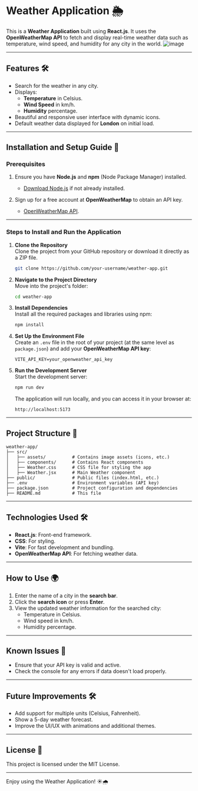 # Weather Application 🌦️

This is a **Weather Application** built using **React.js**. It uses the **OpenWeatherMap API** to fetch and display real-time weather data such as temperature, wind speed, and humidity for any city in the world.
![image](https://github.com/user-attachments/assets/374d5841-deea-46d5-a407-13734f455aad)


---

## Features 🛠️
- Search for the weather in any city.
- Displays:
  - **Temperature** in Celsius.
  - **Wind Speed** in km/h.
  - **Humidity** percentage.
- Beautiful and responsive user interface with dynamic icons.
- Default weather data displayed for **London** on initial load.

---

## Installation and Setup Guide 🚀

### **Prerequisites**
1. Ensure you have **Node.js** and **npm** (Node Package Manager) installed.
   - [Download Node.js](https://nodejs.org/) if not already installed.

2. Sign up for a free account at **OpenWeatherMap** to obtain an API key.
   - [OpenWeatherMap API](https://openweathermap.org/).

---

### **Steps to Install and Run the Application**

1. **Clone the Repository**  
   Clone the project from your GitHub repository or download it directly as a ZIP file.
   ```bash
   git clone https://github.com/your-username/weather-app.git
   ```

2. **Navigate to the Project Directory**  
   Move into the project's folder:
   ```bash
   cd weather-app
   ```

3. **Install Dependencies**  
   Install all the required packages and libraries using npm:
   ```bash
   npm install
   ```

4. **Set Up the Environment File**  
   Create an `.env` file in the root of your project (at the same level as `package.json`) and add your **OpenWeatherMap API key**:
   ```plaintext
   VITE_API_KEY=your_openweather_api_key
   ```

5. **Run the Development Server**  
   Start the development server:
   ```bash
   npm run dev
   ```
   The application will run locally, and you can access it in your browser at:
   ```plaintext
   http://localhost:5173
   ```

---

## Project Structure 📂

```
weather-app/
├── src/
│   ├── assets/          # Contains image assets (icons, etc.)
│   ├── components/      # Contains React components
│   ├── Weather.css      # CSS file for styling the app
│   ├── Weather.jsx      # Main Weather component
├── public/              # Public files (index.html, etc.)
├── .env                 # Environment variables (API key)
├── package.json         # Project configuration and dependencies
├── README.md            # This file
```

---

## Technologies Used 🛠️
- **React.js**: Front-end framework.
- **CSS**: For styling.
- **Vite**: For fast development and bundling.
- **OpenWeatherMap API**: For fetching weather data.

---

## How to Use 🌍
1. Enter the name of a city in the **search bar**.
2. Click the **search icon** or press **Enter**.
3. View the updated weather information for the searched city:
   - Temperature in Celsius.
   - Wind speed in km/h.
   - Humidity percentage.

---

## Known Issues 🚧
- Ensure that your API key is valid and active.
- Check the console for any errors if data doesn't load properly.

---

## Future Improvements 🛠️
- Add support for multiple units (Celsius, Fahrenheit).
- Show a 5-day weather forecast.
- Improve the UI/UX with animations and additional themes.

---

## License 📄
This project is licensed under the MIT License.

---

Enjoy using the Weather Application! ☀️🌧️
